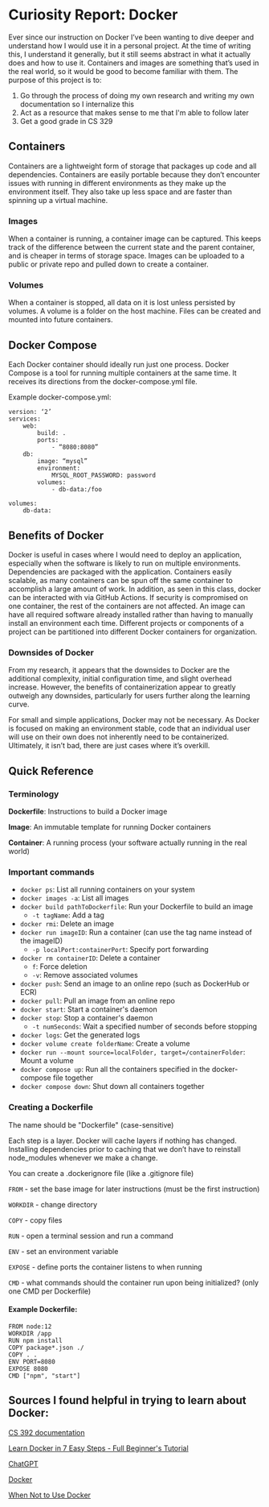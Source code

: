 # Curiosity Report: Docker

Ever since our instruction on Docker I’ve been wanting to dive deeper and understand how I would use it in a personal project. At the time of writing this, I understand it generally, but it still seems abstract in what it actually does and how to use it. Containers and images are something that’s used in the real world, so it would be good to become familiar with them. The purpose of this project is to:

1. Go through the process of doing my own research and writing my own documentation so I internalize this
1. Act as a resource that makes sense to me that I'm able to follow later
1. Get a good grade in CS 329

## Containers
Containers are a lightweight form of storage that packages up code and all dependencies. Containers are easily portable because they don’t encounter issues with running in different environments as they make up the environment itself. They also take up less space and are faster than spinning up a virtual machine.

### Images
When a container is running, a container image can be captured. This keeps track of the difference between the current state and the parent container, and is cheaper in terms of storage space. Images can be uploaded to a public or private repo and pulled down to create a container.

### Volumes
When a container is stopped, all data on it is lost unless persisted by volumes. A volume is a folder on the host machine. Files can be created and mounted into future containers.

## Docker Compose
Each Docker container should ideally run just one process. Docker Compose is a tool for running multiple containers at the same time. It receives its directions from the docker-compose.yml file.

Example docker-compose.yml:

```
version: ‘2’
services:
	web:
		build: .
		ports:
			- “8080:8080”
	db:
		image: “mysql”
		environment:
			MYSQL_ROOT_PASSWORD: password
		volumes:
			- db-data:/foo

volumes:
	db-data:
```

## Benefits of Docker
Docker is useful in cases where I would need to deploy an application, especially when the software is likely to run on multiple environments. Dependencies are packaged with the application. Containers easily scalable, as many containers can be spun off the same container to accomplish a large amount of work. In addition, as seen in this class, docker can be interacted with via GitHub Actions. If security is compromised on one container, the rest of the containers are not affected. An image can have all required software already installed rather than having to manually install an environment each time. Different projects or components of a project can be partitioned into different Docker containers for organization.

### Downsides of Docker
From my research, it appears that the downsides to Docker are the additional complexity, initial configuration time, and slight overhead increase. However, the benefits of containerization appear to greatly outweigh any downsides, particularly for users further along the learning curve.

For small and simple applications, Docker may not be necessary. As Docker is focused on making an environment stable, code that an individual user will use on their own does not inherently need to be containerized. Ultimately, it isn’t bad, there are just cases where it’s overkill.

## Quick Reference
### Terminology
**Dockerfile**: Instructions to build a Docker image

**Image**: An immutable template for running Docker containers

**Container**: A running process (your software actually running in the real world)

### Important commands
- `docker ps`: List all running containers on your system
- `docker images -a`: List all images
- `docker build pathToDockerfile`: Run your Dockerfile to build an image
    - `-t tagName`: Add a tag
- `docker rmi`: Delete an image
- `docker run imageID`: Run a container (can use the tag name instead of the imageID)
    - `-p localPort:containerPort`: Specify port forwarding
- `docker rm containerID`: Delete a container
    - `f`: Force deletion
    - `-v`: Remove associated volumes
- `docker push`: Send an image to an online repo (such as DockerHub or ECR)
- `docker pull`: Pull an image from an online repo
- `docker start`: Start a container's daemon
- `docker stop`: Stop a container's daemon
    - `-t numSeconds`: Wait a specified number of seconds before stopping
- `docker logs`: Get the generated logs
- `docker volume create folderName`: Create a volume
- `docker run --mount source=localFolder, target=/containerFolder`: Mount a volume
- `docker compose up`: Run all the containers specified in the docker-compose file together
- `docker compose down`: Shut down all containers together

### Creating a Dockerfile
The name should be "Dockerfile" (case-sensitive)

Each step is a layer. Docker will cache layers if nothing has changed. Installing dependencies prior to caching that we don’t have to reinstall node_modules whenever we make a change.

You can create a .dockerignore file (like a .gitignore file)

`FROM` - set the base image for later instructions (must be the first instruction)

`WORKDIR` - change directory

`COPY` - copy files

`RUN` - open a terminal session and run a command

`ENV` - set an environment variable

`EXPOSE` - define ports the container listens to when running

`CMD` - what commands should the container run upon being initialized? (only one CMD per Dockerfile)

#### Example Dockerfile:
```
FROM node:12
WORKDIR /app
RUN npm install
COPY package*.json ./
COPY . .
ENV PORT=8080
EXPOSE 8080
CMD ["npm", "start"]
```

## Sources I found helpful in trying to learn about Docker:
[CS 392 documentation](https://github.com/devops329/devops/blob/main/instruction/containers/containers.md)

[Learn Docker in 7 Easy Steps - Full Beginner's Tutorial](https://www.youtube.com/watch?v=gAkwW2tuIqE)

[ChatGPT](chatgpt.com)

[Docker](docker.com)

[When Not to Use Docker](https://www.freecodecamp.org/news/7-cases-when-not-to-use-docker/)

